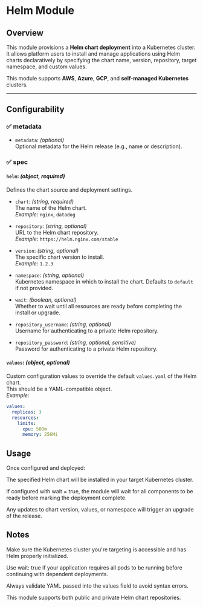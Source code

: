# Helm Module

## Overview

This module provisions a **Helm chart deployment** into a Kubernetes cluster. It allows platform users to install and manage applications using Helm charts declaratively by specifying the chart name, version, repository, target namespace, and custom values.

This module supports **AWS**, **Azure**, **GCP**, and **self-managed Kubernetes** clusters.

---

## Configurability

### ✅ metadata

- `metadata`: *(optional)*  
  Optional metadata for the Helm release (e.g., name or description).

### ✅ spec

#### `helm`: *(object, required)*  
Defines the chart source and deployment settings.

- `chart`: *(string, required)*  
  The name of the Helm chart.  
  _Example_: `nginx`, `datadog`

- `repository`: *(string, optional)*  
  URL to the Helm chart repository.  
  _Example_: `https://helm.nginx.com/stable`

- `version`: *(string, optional)*  
  The specific chart version to install.  
  _Example_: `1.2.3`

- `namespace`: *(string, optional)*  
  Kubernetes namespace in which to install the chart. Defaults to `default` if not provided.

- `wait`: *(boolean, optional)*  
  Whether to wait until all resources are ready before completing the install or upgrade.

- `repository_username`: *(string, optional)*  
  Username for authenticating to a private Helm repository.

- `repository_password`: *(string, optional, sensitive)*  
  Password for authenticating to a private Helm repository.

#### `values`: *(object, optional)*  
Custom configuration values to override the default `values.yaml` of the Helm chart.  
This should be a YAML-compatible object.  
_Example_:

```yaml
values:
  replicas: 3
  resources:
    limits:
      cpu: 500m
      memory: 256Mi
```

## Usage

Once configured and deployed:

The specified Helm chart will be installed in your target Kubernetes cluster.

If configured with wait = true, the module will wait for all components to be ready before marking the deployment complete.

Any updates to chart version, values, or namespace will trigger an upgrade of the release.

## Notes

Make sure the Kubernetes cluster you're targeting is accessible and has Helm properly initialized.

Use wait: true if your application requires all pods to be running before continuing with dependent deployments.

Always validate YAML passed into the values field to avoid syntax errors.

This module supports both public and private Helm chart repositories.